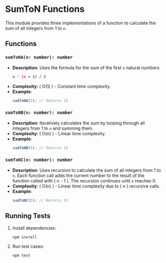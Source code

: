 # SumToN Functions

This module provides three implementations of a function to calculate the sum of all integers from 1 to `n`.

## Functions

### `sumToNA(n: number): number`
- **Description**: Uses the formula for the sum of the first `n` natural numbers
    ```bash
    n * (n + 1) / 2
    ```
- **Complexity**: \( O(1) \) - Constant time complexity.
- **Example**: 
  ```typescript
  sumToNA(5); // Returns 15

### `sumToNB(n: number): number`
- **Description**: Iteratively calculates the sum by looping through all integers from 1 to `n` and summing them.
- **Complexity**: \( O(n) \) - Linear time complexity.
- **Example**: 
  ```typescript
  sumToNB(5); // Returns 15
  ```

### `sumToNC(n: number): number`
- **Description**: Uses recursion to calculate the sum of all integers from 1 to `n`. Each function call adds the current number to the result of the function called with \( n - 1 \). The recursion continues until `n` reaches 0.
- **Complexity**: \( O(n) \) - Linear time complexity due to \( n \) recursive calls.
- **Example**: 
  ```typescript
  sumToNC(5); // Returns 15

## Running Tests
1. Install dependencies:
    ```bash
    npm install
    ```
2. Run test cases:
    ```bash
    npm test
    ```